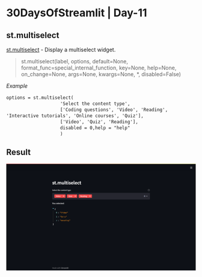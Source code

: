
# 30DaysOfStreamlit | Day-11

  

## st.multiselect

[st.multiselect](https://docs.streamlit.io/library/api-reference/widgets/st.multiselect) - Display a multiselect widget.

> st.multiselect(label, options, default=None, format_func=special_internal_function, key=None, help=None, on_change=None, args=None, kwargs=None, *, disabled=False)

  

*Example*

```
options = st.multiselect(
                    'Select the content type',
                    ['Coding questions', 'Video', 'Reading', 'Interactive tutorials', 'Online courses', 'Quiz'],
                    ['Video', 'Quiz', 'Reading'],
                    disabled = 0,help = "help"
                    )
```
## Result

![day11](https://github.com/dotaadarsh/30DaysOfStreamlit/blob/main/asserts/Day-11.png)